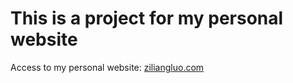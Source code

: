 # This is a project for my personal website
Access to my personal website: [ziliangluo.com](https://kennyluo4.github.io/)

